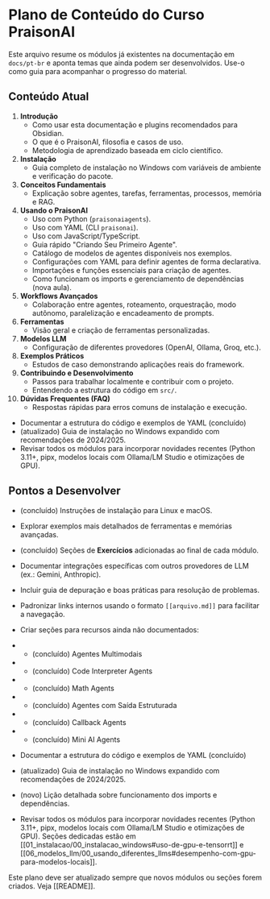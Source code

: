 # Plano de Conteúdo do Curso PraisonAI

Este arquivo resume os módulos já existentes na documentação em `docs/pt-br` e aponta temas que ainda podem ser desenvolvidos. Use-o como guia para acompanhar o progresso do material.

## Conteúdo Atual

1. **Introdução**
   - Como usar esta documentação e plugins recomendados para Obsidian.
   - O que é o PraisonAI, filosofia e casos de uso.
   - Metodologia de aprendizado baseada em ciclo científico.
2. **Instalação**
   - Guia completo de instalação no Windows com variáveis de ambiente e verificação do pacote.
3. **Conceitos Fundamentais**
   - Explicação sobre agentes, tarefas, ferramentas, processos, memória e RAG.
4. **Usando o PraisonAI**
   - Uso com Python (`praisonaiagents`).
   - Uso com YAML (CLI `praisonai`).
   - Uso com JavaScript/TypeScript.
   - Guia rápido "Criando Seu Primeiro Agente".
   - Catálogo de modelos de agentes disponíveis nos exemplos.
   - Configurações com YAML para definir agentes de forma declarativa.
   - Importações e funções essenciais para criação de agentes.
   - Como funcionam os imports e gerenciamento de dependências (nova aula).
5. **Workflows Avançados**
   - Colaboração entre agentes, roteamento, orquestração, modo autônomo, paralelização e encadeamento de prompts.
6. **Ferramentas**
   - Visão geral e criação de ferramentas personalizadas.
7. **Modelos LLM**
   - Configuração de diferentes provedores (OpenAI, Ollama, Groq, etc.).
8. **Exemplos Práticos**
   - Estudos de caso demonstrando aplicações reais do framework.
9. **Contribuindo e Desenvolvimento**
   - Passos para trabalhar localmente e contribuir com o projeto.
   - Entendendo a estrutura do código em `src/`.
10. **Dúvidas Frequentes (FAQ)**
    - Respostas rápidas para erros comuns de instalação e execução.

- Documentar a estrutura do código e exemplos de YAML (concluído)
- (atualizado) Guia de instalação no Windows expandido com recomendações de 2024/2025.
- Revisar todos os módulos para incorporar novidades recentes (Python 3.11+, pipx, modelos locais com Ollama/LM Studio e otimizações de GPU).

## Pontos a Desenvolver


- (concluído) Instruções de instalação para Linux e macOS.
- Explorar exemplos mais detalhados de ferramentas e memórias avançadas.
- (concluído) Seções de **Exercícios** adicionadas ao final de cada módulo.
- Documentar integrações específicas com outros provedores de LLM (ex.: Gemini, Anthropic).
- Incluir guia de depuração e boas práticas para resolução de problemas.
- Padronizar links internos usando o formato `[[arquivo.md]]` para facilitar a navegação.
- Criar seções para recursos ainda não documentados:
-  - (concluído) Agentes Multimodais
-  - (concluído) Code Interpreter Agents
-  - (concluído) Math Agents
-  - (concluído) Agentes com Saída Estruturada
-  - (concluído) Callback Agents
-  - (concluído) Mini AI Agents
- Documentar a estrutura do código e exemplos de YAML (concluído)
- (atualizado) Guia de instalação no Windows expandido com recomendações de 2024/2025.
- (novo) Lição detalhada sobre funcionamento dos imports e dependências.

- Revisar todos os módulos para incorporar novidades recentes (Python 3.11+, pipx, modelos locais com Ollama/LM Studio e otimizações de GPU). Seções dedicadas estão em [[01_instalacao/00_instalacao_windows#uso-de-gpu-e-tensorrt]] e [[06_modelos_llm/00_usando_diferentes_llms#desempenho-com-gpu-para-modelos-locais]].



Este plano deve ser atualizado sempre que novos módulos ou seções forem criados.
Veja [[README]].
